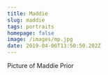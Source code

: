 ```yaml
---
title: Maddie
slug: maddie
tags: portraits
homepage: false
image: /images/mp.jpg
date: 2019-04-06T13:50:50.202Z
---
```

Picture of Maddie Prior

